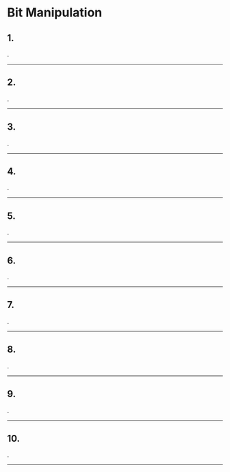 # Bit Manipulation

## 1.
.

<hr/>

## 2.
.

<hr/>

## 3.
.

<hr/>


## 4.
.

<hr/>


## 5.
.

<hr/>


## 6.
.

<hr/>


## 7.
.

<hr/>


## 8.
.

<hr/>


## 9.
.

<hr/>


## 10.
.

<hr/>
